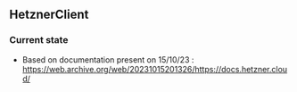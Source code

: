 ## HetznerClient


### Current state
- Based on documentation present on 15/10/23 : https://web.archive.org/web/20231015201326/https://docs.hetzner.cloud/
 
